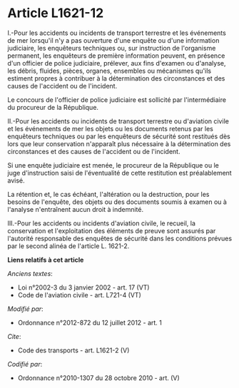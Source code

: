 # Article L1621-12

I.-Pour les accidents ou incidents de transport terrestre et les événements de mer lorsqu'il n'y a pas ouverture d'une
enquête ou d'une information judiciaire, les enquêteurs techniques ou, sur instruction de l'organisme permanent, les
enquêteurs de première information peuvent, en présence d'un officier de police judiciaire, prélever, aux fins d'examen ou
d'analyse, les débris, fluides, pièces, organes, ensembles ou mécanismes qu'ils estiment propres à contribuer à la
détermination des circonstances et des causes de l'accident ou de l'incident. 

Le concours de l'officier de police judiciaire est sollicité par l'intermédiaire du procureur de la République. 

II.-Pour les accidents ou incidents de transport terrestre ou d'aviation civile et les événements de mer les objets ou les
documents retenus par les enquêteurs techniques ou par les enquêteurs de sécurité sont restitués dès lors que leur
conservation n'apparaît plus nécessaire à la détermination des circonstances et des causes de l'accident ou de l'incident. 

Si une enquête judiciaire est menée, le procureur de la République ou le juge d'instruction saisi de l'éventualité de cette
restitution est préalablement avisé. 

La rétention et, le cas échéant, l'altération ou la destruction, pour les besoins de l'enquête, des objets ou des documents
soumis à examen ou à l'analyse n'entraînent aucun droit à indemnité. 

III.-Pour les accidents ou incidents d'aviation civile, le recueil, la conservation et l'exploitation des éléments de preuve
sont assurés par l'autorité responsable des enquêtes de sécurité dans les conditions prévues par le second alinéa de
l'article L. 1621-2.

**Liens relatifs à cet article**

_Anciens textes_:

  - Loi n°2002-3 du 3 janvier 2002 - art. 17 (VT)
  - Code de l'aviation civile - art. L721-4 (VT)

_Modifié par_:

  - Ordonnance n°2012-872 du 12 juillet 2012 - art. 1

_Cite_:

  - Code des transports - art. L1621-2 (V)

_Codifié par_:

  - Ordonnance n°2010-1307 du 28 octobre 2010 - art. (V)

